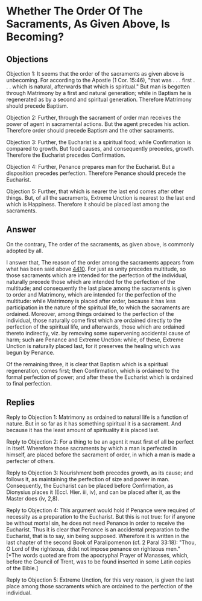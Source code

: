 # Whether The Order Of The Sacraments, As Given Above, Is Becoming?

## Objections

Objection 1: It seems that the order of the sacraments as given above is unbecoming. For according to the Apostle (1 Cor. 15:46), "that was . . . first . . . which is natural, afterwards that which is spiritual." But man is begotten through Matrimony by a first and natural generation; while in Baptism he is regenerated as by a second and spiritual generation. Therefore Matrimony should precede Baptism.

Objection 2: Further, through the sacrament of order man receives the power of agent in sacramental actions. But the agent precedes his action. Therefore order should precede Baptism and the other sacraments.

Objection 3: Further, the Eucharist is a spiritual food; while Confirmation is compared to growth. But food causes, and consequently precedes, growth. Therefore the Eucharist precedes Confirmation.

Objection 4: Further, Penance prepares man for the Eucharist. But a disposition precedes perfection. Therefore Penance should precede the Eucharist.

Objection 5: Further, that which is nearer the last end comes after other things. But, of all the sacraments, Extreme Unction is nearest to the last end which is Happiness. Therefore it should be placed last among the sacraments.

## Answer

On the contrary, The order of the sacraments, as given above, is commonly adopted by all.

I answer that, The reason of the order among the sacraments appears from what has been said above [4410](A[1]). For just as unity precedes multitude, so those sacraments which are intended for the perfection of the individual, naturally precede those which are intended for the perfection of the multitude; and consequently the last place among the sacraments is given to order and Matrimony, which are intended for the perfection of the multitude: while Matrimony is placed after order, because it has less participation in the nature of the spiritual life, to which the sacraments are ordained. Moreover, among things ordained to the perfection of the individual, those naturally come first which are ordained directly to the perfection of the spiritual life, and afterwards, those which are ordained thereto indirectly, viz. by removing some supervening accidental cause of harm; such are Penance and Extreme Unction: while, of these, Extreme Unction is naturally placed last, for it preserves the healing which was begun by Penance.

Of the remaining three, it is clear that Baptism which is a spiritual regeneration, comes first; then Confirmation, which is ordained to the formal perfection of power; and after these the Eucharist which is ordained to final perfection.

## Replies

Reply to Objection 1: Matrimony as ordained to natural life is a function of nature. But in so far as it has something spiritual it is a sacrament. And because it has the least amount of spirituality it is placed last.

Reply to Objection 2: For a thing to be an agent it must first of all be perfect in itself. Wherefore those sacraments by which a man is perfected in himself, are placed before the sacrament of order, in which a man is made a perfecter of others.

Reply to Objection 3: Nourishment both precedes growth, as its cause; and follows it, as maintaining the perfection of size and power in man. Consequently, the Eucharist can be placed before Confirmation, as Dionysius places it (Eccl. Hier. iii, iv), and can be placed after it, as the Master does (iv, 2,8).

Reply to Objection 4: This argument would hold if Penance were required of necessity as a preparation to the Eucharist. But this is not true: for if anyone be without mortal sin, he does not need Penance in order to receive the Eucharist. Thus it is clear that Penance is an accidental preparation to the Eucharist, that is to say, sin being supposed. Wherefore it is written in the last chapter of the second Book of Paralipomenon (cf. 2 Paral 33:18): "Thou, O Lord of the righteous, didst not impose penance on righteous men." [*The words quoted are from the apocryphal Prayer of Manasses, which, before the Council of Trent, was to be found inserted in some Latin copies of the Bible.]

Reply to Objection 5: Extreme Unction, for this very reason, is given the last place among those sacraments which are ordained to the perfection of the individual.